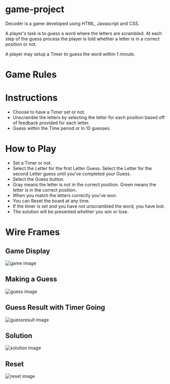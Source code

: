 # game-project

Decoder is a game developed using HTML, Javascript and CSS.

A player's task is to guess a word where the letters are scrambled.
At each step of the guess process the player is told whether a letter is
in a correct position or not.

A player may setup a Timer to guess the word within 1 minute.

# Game Rules


# Instructions
- Choose to have a Timer set or not.
- Unscramble the letters by selecting the letter for each position based off
of feedback provided for each letter.
- Guess within the Time period or in 10 guesses.

# How to Play
- Set a Timer or not.
- Select the Letter for the first Letter Guess. Select the Letter for the 
second Letter guess until you've completed your Guess.
- Select the Guess button.
- Gray means the letter is not in the correct position.  Green means the
letter is in the correct position.
- When you match the letters correctly you've won.
- You can Reset the board at any time.
- If the timer is set and you have not unscrambled the word, you have lost.
- The solution will be presented whether you win or lose.

# Wire Frames

## Game Display

![game image](newgameimage.png)

## Making a Guess

![guess image](guess.png)


## Guess Result with Timer Going

![guessresult image](guessresult.png)


## Solution

![solution image](solution.png)

## Reset

![reset image](resetbutton.png)
